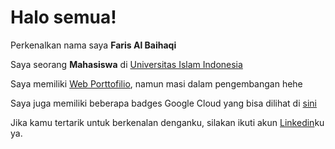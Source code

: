 # Halo semua! 

Perkenalkan nama saya **Faris Al Baihaqi**  

Saya seorang **Mahasiswa** di [Universitas Islam Indonesia](https://www.uii.ac.id/)  

Saya memiliki [Web Porttofilio](https://haqi206.github.io/), namun masi dalam pengembangan hehe  

Saya juga memiliki beberapa badges Google Cloud yang bisa dilihat di [sini](https://www.cloudskillsboost.google/public_profiles/29afbef1-4695-4087-a14e-7b7930747bf6)  

Jika kamu tertarik untuk berkenalan denganku, silakan ikuti akun [Linkedin](https://www.linkedin.com/in/faris-al-baihaqi-2092421aa/)ku ya.  
